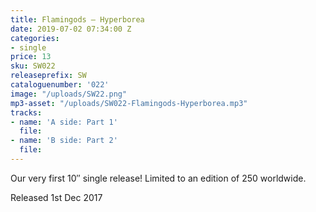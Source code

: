 ```yaml
---
title: Flamingods – Hyperborea
date: 2019-07-02 07:34:00 Z
categories:
- single
price: 13
sku: SW022
releaseprefix: SW
cataloguenumber: '022'
image: "/uploads/SW22.png"
mp3-asset: "/uploads/SW022-Flamingods-Hyperborea.mp3"
tracks:
- name: 'A side: Part 1'
  file: 
- name: 'B side: Part 2'
  file: 
---
```


Our very first 10″ single release! Limited to an edition of 250 worldwide.

Released 1st Dec 2017